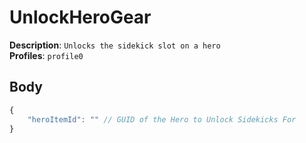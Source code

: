 # UnlockHeroGear

**Description**: `Unlocks the sidekick slot on a hero` \
**Profiles**: `profile0`

## Body

```js
{
    "heroItemId": "" // GUID of the Hero to Unlock Sidekicks For
}
```
